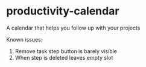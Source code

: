 # productivity-calendar
A calendar that helps you follow up with your projects

Known issues:

1. Remove task step button is barely visible
2. When step is deleted leaves empty slot
